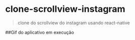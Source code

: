 # clone-scrollview-instagram
>clone do scrollview do instagram usando react-native

##Gif do aplicativo em execução
